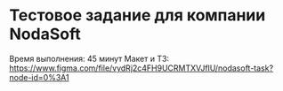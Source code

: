 # Тестовое задание для компании NodaSoft

Время выполнения: 45 минут
Макет и ТЗ: https://www.figma.com/file/vydRj2c4FH9UCRMTXVJfIU/nodasoft-task?node-id=0%3A1
